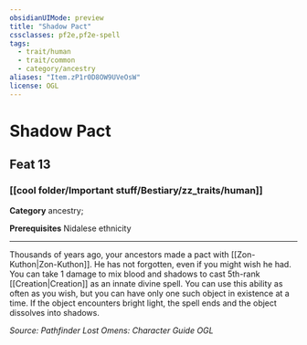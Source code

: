 ```yaml
---
obsidianUIMode: preview
title: "Shadow Pact"
cssclasses: pf2e,pf2e-spell
tags:
  - trait/human
  - trait/common
  - category/ancestry
aliases: "Item.zP1r0D8OW9UVeOsW"
license: OGL
---
```

# Shadow Pact
## Feat 13
### [[cool folder/Important stuff/Bestiary/zz_traits/human]]

**Category** ancestry; 



**Prerequisites** Nidalese ethnicity
* * *
Thousands of years ago, your ancestors made a pact with [[Zon-Kuthon|Zon-Kuthon]]. He has not forgotten, even if you might wish he had. You can take 1 damage to mix blood and shadows to cast 5th-rank [[Creation|Creation]] as an innate divine spell. You can use this ability as often as you wish, but you can have only one such object in existence at a time. If the object encounters bright light, the spell ends and the object dissolves into shadows.

*Source: Pathfinder Lost Omens: Character Guide*
*OGL*